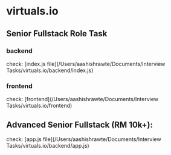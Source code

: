 # virtuals.io
## Senior Fullstack Role Task

### backend

check: [index.js file](/Users/aashishrawte/Documents/Interview Tasks/virtuals.io/backend/index.js)

### frontend

check: [frontend](/Users/aashishrawte/Documents/Interview Tasks/virtuals.io/frontend)



## Advanced Senior Fullstack (RM 10k+):

check: [app.js file](/Users/aashishrawte/Documents/Interview Tasks/virtuals.io/backend/app.js)